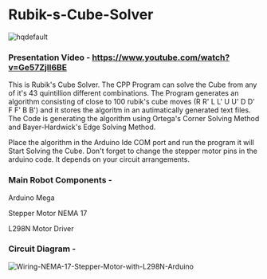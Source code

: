 # Rubik-s-Cube-Solver

![hqdefault](https://user-images.githubusercontent.com/47227715/127394824-488974ae-4f39-4f9d-840e-1cff821d4625.jpg)

### Presentation Video - https://www.youtube.com/watch?v=Ge57Zjll6BE

This is Rubik's Cube Solver. The CPP Program can solve the Cube from any of it's 43 quintillion different combinations.
The Program generates an algorithm consisting of close to 100 rubik's cube moves (R R' L L' U U' D D' F F' B B') and it stores the
algoritm in an autimatically generated text files. The Code is generating the algorithm using Ortega's Corner Solving Method and Bayer-Hardwick's Edge Solving Method.

Place the algorithm in the Arduino Ide COM port and run the program it will Start Solving the Cube.
Don't forget to change the stepper motor pins in the arduino code. It depends on your circuit arrangements.

### Main Robot Components -

Arduino Mega

Stepper Motor NEMA 17

L298N Motor Driver

### Circuit Diagram -

![Wiring-NEMA-17-Stepper-Motor-with-L298N-Arduino](https://user-images.githubusercontent.com/47227715/127394322-43c324e1-6472-4c04-b06c-3ac4356f1e02.png)



